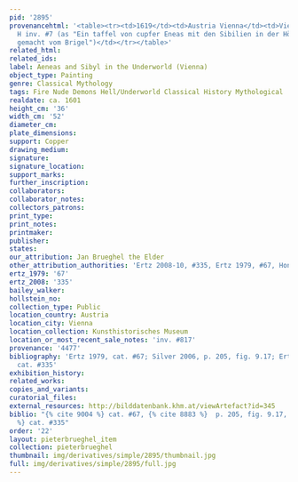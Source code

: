```yaml
---
pid: '2895'
provenancehtml: '<table><tr><td>1619</td><td>Austria Vienna</td><td>Vienna Inventory
  H inv. #7 (as "Ein taffel von cupfer Eneas mit den Sibilien in der Höllen gar konstreich
  gemacht vom Brigel")</td></tr></table>'
related_html:
related_ids:
label: Aeneas and Sibyl in the Underworld (Vienna)
object_type: Painting
genre: Classical Mythology
tags: Fire Nude Demons Hell/Underworld Classical History Mythological
realdate: ca. 1601
height_cm: '36'
width_cm: '52'
diameter_cm:
plate_dimensions:
support: Copper
drawing_medium:
signature:
signature_location:
support_marks:
further_inscription:
collaborators:
collaborator_notes:
collectors_patrons:
print_type:
print_notes:
printmaker:
publisher:
states:
our_attribution: Jan Brueghel the Elder
other_attribution_authorities: 'Ertz 2008-10, #335, Ertz 1979, #67, Honig database'
ertz_1979: '67'
ertz_2008: '335'
bailey_walker:
hollstein_no:
collection_type: Public
location_country: Austria
location_city: Vienna
location_collection: Kunsthistorisches Museum
location_or_most_recent_sale_notes: 'inv. #817'
provenance: '4477'
bibliography: 'Ertz 1979, cat. #67; Silver 2006, p. 205, fig. 9.17; Ertz 2008-10,
  cat. #335'
exhibition_history:
related_works:
copies_and_variants:
curatorial_files:
external_resources: http://bilddatenbank.khm.at/viewArtefact?id=345
biblio: "{% cite 9004 %} cat. #67, {% cite 8883 %}  p. 205, fig. 9.17, {% cite 8900
  %} cat. #335"
order: '22'
layout: pieterbrueghel_item
collection: pieterbrueghel
thumbnail: img/derivatives/simple/2895/thumbnail.jpg
full: img/derivatives/simple/2895/full.jpg
---
```

